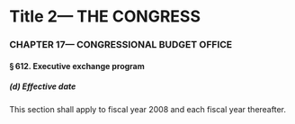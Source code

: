 
# Title 2— THE CONGRESS
### CHAPTER 17— CONGRESSIONAL BUDGET OFFICE
#### § 612. Executive exchange program
##### (d) Effective date

This section shall apply to fiscal year 2008 and each fiscal year thereafter.
